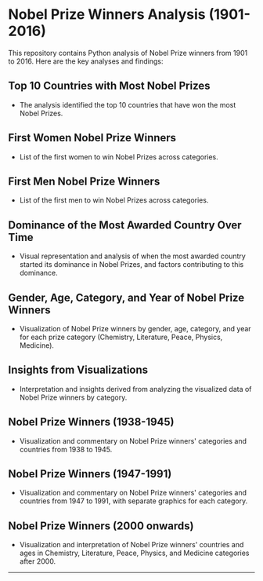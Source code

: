 
# Nobel Prize Winners Analysis (1901-2016)

This repository contains Python analysis of Nobel Prize winners from 1901 to 2016. Here are the key analyses and findings:

## Top 10 Countries with Most Nobel Prizes
- The analysis identified the top 10 countries that have won the most Nobel Prizes.

## First Women Nobel Prize Winners
- List of the first women to win Nobel Prizes across categories.

## First Men Nobel Prize Winners
- List of the first men to win Nobel Prizes across categories.

## Dominance of the Most Awarded Country Over Time
- Visual representation and analysis of when the most awarded country started its dominance in Nobel Prizes, and factors contributing to this dominance.

## Gender, Age, Category, and Year of Nobel Prize Winners
- Visualization of Nobel Prize winners by gender, age, category, and year for each prize category (Chemistry, Literature, Peace, Physics, Medicine).

## Insights from Visualizations
- Interpretation and insights derived from analyzing the visualized data of Nobel Prize winners by category.

## Nobel Prize Winners (1938-1945)
- Visualization and commentary on Nobel Prize winners' categories and countries from 1938 to 1945.

## Nobel Prize Winners (1947-1991)
- Visualization and commentary on Nobel Prize winners' categories and countries from 1947 to 1991, with separate graphics for each category.

## Nobel Prize Winners (2000 onwards)
- Visualization and interpretation of Nobel Prize winners' countries and ages in Chemistry, Literature, Peace, Physics, and Medicine categories after 2000.

---

